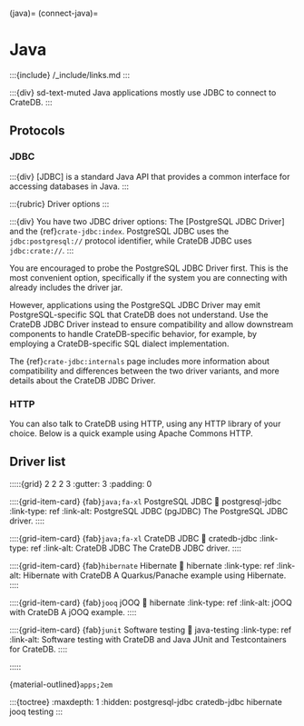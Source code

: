 (java)=
(connect-java)=

# Java

:::{include} /_include/links.md
:::

:::{div} sd-text-muted
Java applications mostly use JDBC to connect to CrateDB.
:::

## Protocols

### JDBC

:::{div}
[JDBC] is a standard Java API that provides a common interface for accessing
databases in Java.
:::

:::{rubric} Driver options
:::

:::{div}
You have two JDBC driver options: The [PostgreSQL
JDBC Driver] and the {ref}`crate-jdbc:index`.
PostgreSQL JDBC uses the `jdbc:postgresql://` protocol identifier,
while CrateDB JDBC uses `jdbc:crate://`.
:::

You are encouraged to probe the PostgreSQL JDBC Driver first. This is the
most convenient option, specifically if the system you are connecting with
already includes the driver jar.

However, applications using the PostgreSQL JDBC Driver may emit PostgreSQL-specific
SQL that CrateDB does not understand. Use the CrateDB JDBC Driver instead
to ensure compatibility and allow downstream components to handle
CrateDB-specific behavior, for example, by employing a CrateDB-specific
SQL dialect implementation.

The {ref}`crate-jdbc:internals` page includes more information
about compatibility and differences between the two driver variants,
and more details about the CrateDB JDBC Driver.

### HTTP

You can also talk to CrateDB using HTTP, using any HTTP library of your choice.
Below is a quick example using Apache Commons HTTP.


## Driver list

:::::{grid} 2 2 2 3
:gutter: 3
:padding: 0

::::{grid-item-card} {fab}`java;fa-xl` PostgreSQL JDBC
:link: postgresql-jdbc
:link-type: ref
:link-alt: PostgreSQL JDBC (pgJDBC)
The PostgreSQL JDBC driver.
::::

::::{grid-item-card} {fab}`java;fa-xl` CrateDB JDBC
:link: cratedb-jdbc
:link-type: ref
:link-alt: CrateDB JDBC
The CrateDB JDBC driver.
::::

::::{grid-item-card} {fab}`hibernate` Hibernate
:link: hibernate
:link-type: ref
:link-alt: Hibernate with CrateDB
A Quarkus/Panache example using Hibernate.
::::

::::{grid-item-card} {fab}`jooq` jOOQ
:link: hibernate
:link-type: ref
:link-alt: jOOQ with CrateDB
A jOOQ example.
::::

::::{grid-item-card} {fab}`junit` Software testing
:link: java-testing
:link-type: ref
:link-alt: Software testing with CrateDB and Java
JUnit and Testcontainers for CrateDB.
::::

:::::

{material-outlined}`apps;2em`

:::{toctree}
:maxdepth: 1
:hidden:
postgresql-jdbc
cratedb-jdbc
hibernate
jooq
testing
:::
